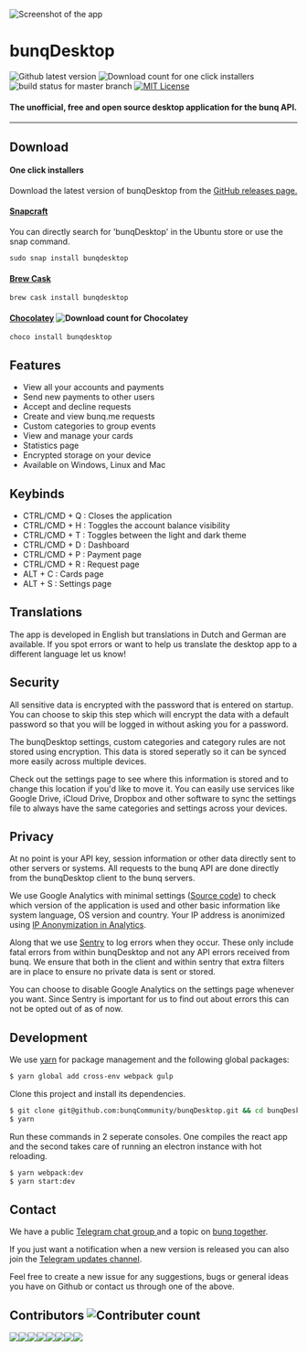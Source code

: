 ![Screenshot of the app](https://i.gyazo.com/b33c7e40e431814be4bd0d901fca0bc2.gif)


# bunqDesktop 
![Github latest version](https://img.shields.io/github/release/bunqcommunity/bunqdesktop.svg) 
![Download count for one click installers](https://img.shields.io/github/downloads/bunqCommunity/bunqDesktop/total.svg) 
![build status for master branch](https://api.travis-ci.org/bunqCommunity/bunqDesktop.svg?branch=master) 
[![MIT License](https://img.shields.io/npm/l/all-contributors-cli.svg?style=flat-square)](https://github.com/bunqCommunity/bunqDesktop/blob/master/LICENSE) 

#### The unofficial, free and open source desktop application for the bunq API. 

___

## Download 

#### One click installers 
Download the latest version of bunqDesktop from the [GitHub releases page.](https://github.com/bunqCommunity/bunqDesktop/releases)

#### [Snapcraft](https://snapcraft.io/bunqdesktop)
You can directly search for 'bunqDesktop' in the Ubuntu store or use  the snap command.

`sudo snap install bunqdesktop`

#### [Brew Cask](https://caskroom.github.io/)

`brew cask install bunqdesktop`

#### [Chocolatey](https://chocolatey.org/packages/bunqdesktop) ![Download count for Chocolatey](https://img.shields.io/chocolatey/dt/bunqdesktop.svg)

`choco install bunqdesktop`

## Features
- View all your accounts and payments
- Send new payments to other users
- Accept and decline requests
- Create and view bunq.me requests
- Custom categories to group events
- View and manage your cards
- Statistics page
- Encrypted storage on your device
- Available on Windows, Linux and Mac

## Keybinds
 - CTRL/CMD + Q : Closes the application
 - CTRL/CMD + H : Toggles the account balance visibility
 - CTRL/CMD + T : Toggles between the light and dark theme
 - CTRL/CMD + D : Dashboard
 - CTRL/CMD + P : Payment page
 - CTRL/CMD + R : Request page
 - ALT + C      : Cards page
 - ALT + S      : Settings page

## Translations
The app is developed in English but translations in Dutch and German are available. 
If you spot errors or want to help us translate the desktop app to a different language let us know!

## Security
All sensitive data is encrypted with the password that is entered on startup. You can choose to skip this step which will encrypt the data with a default password so that you will be logged in without asking you for a password. 

The bunqDesktop settings, custom categories and category rules are not stored using encryption. This data is stored seperatly so it can be synced more easily across multiple devices.

Check out the settings page to see where this information is stored and to change this location if you'd like to move it. You can easily use services like Google Drive, iCloud Drive, Dropbox and other software to sync the settings file to always have the same categories and settings across your devices.

## Privacy
At no point is your API key, session information or other data directly sent to other servers or systems. All requests to the bunq API are done directly from the bunqDesktop client to the bunq servers.

We use Google Analytics with minimal settings ([Source code](./src/react/Helpers/Analytics.js)) to check which version of the application is used and other basic information like system language, OS version and country. Your IP address is anonimized using [IP Anonymization in Analytics](https://support.google.com/analytics/answer/2763052?hl=en).

Along that we use [Sentry](https://sentry.io/gregory-goijaerts/) to log errors when they occur. These only include fatal errors from within bunqDesktop and not any API errors received from bunq. We ensure that both in the client and within sentry that extra filters are in place to ensure no private data is sent or stored.

You can choose to disable Google Analytics on the settings page whenever you want. Since Sentry is important for us to find out about errors this can not be opted out of as of now.

## Development
We use [yarn](https://yarnpkg.com/en/) for package management and the following global packages:
```bash
$ yarn global add cross-env webpack gulp
```
Clone this project and install its dependencies.
```bash
$ git clone git@github.com:bunqCommunity/bunqDesktop.git && cd bunqDesktop
$ yarn 
```
Run these commands in 2 seperate consoles. One compiles the react app and the second takes care of 
running an electron instance with hot reloading.
```bash
$ yarn webpack:dev
$ yarn start:dev 
```

## Contact
We have a public [Telegram chat group ](https://t.me/bunqcommunity) and a topic on [bunq together](https://together.bunq.com/topic/bunqdesktop-client).

If you just want a notification when a new version is released you can also join the [Telegram updates channel](https://t.me/bunqdesktop).

Feel free to create a new issue for any suggestions, bugs or general ideas you have on Github or 
contact us through one of the above.

## Contributors ![Contributer count](https://img.shields.io/github/contributors/bunqcommunity/bunqdesktop.svg)

[![](https://sourcerer.io/fame/crecket/bunqCommunity/bunqDesktop/images/0)](https://sourcerer.io/fame/crecket/bunqCommunity/bunqDesktop/links/0)[![](https://sourcerer.io/fame/crecket/bunqCommunity/bunqDesktop/images/1)](https://sourcerer.io/fame/crecket/bunqCommunity/bunqDesktop/links/1)[![](https://sourcerer.io/fame/crecket/bunqCommunity/bunqDesktop/images/2)](https://sourcerer.io/fame/crecket/bunqCommunity/bunqDesktop/links/2)[![](https://sourcerer.io/fame/crecket/bunqCommunity/bunqDesktop/images/3)](https://sourcerer.io/fame/crecket/bunqCommunity/bunqDesktop/links/3)[![](https://sourcerer.io/fame/crecket/bunqCommunity/bunqDesktop/images/4)](https://sourcerer.io/fame/crecket/bunqCommunity/bunqDesktop/links/4)[![](https://sourcerer.io/fame/crecket/bunqCommunity/bunqDesktop/images/5)](https://sourcerer.io/fame/crecket/bunqCommunity/bunqDesktop/links/5)[![](https://sourcerer.io/fame/crecket/bunqCommunity/bunqDesktop/images/6)](https://sourcerer.io/fame/crecket/bunqCommunity/bunqDesktop/links/6)[![](https://sourcerer.io/fame/crecket/bunqCommunity/bunqDesktop/images/7)](https://sourcerer.io/fame/crecket/bunqCommunity/bunqDesktop/links/7)

